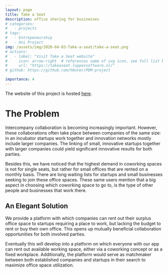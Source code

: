 ```yaml
---
layout: page
title: Take a Seat
description: office sharing for businesses
# categories:
#   - projects
# tags:
#   - Entrepeneurship
#   - Uni Project
img: /assets/img/2020-04-03-Take-a-seat/take-a-seat.png
# actions:
#   - label: "Visit Take a Seat website"
#     icon: arrow-right  # references name of svg icon, see full list below
#     url: "https://takeaseat.luppessoftware.nl/"
# github: https://github.com/h0uter/PDM-project

importance: 4
---
```


The website of this project is hosted [here](https://takeaseat.luppessoftware.nl/).

# The Problem
Intercompany collaboration is becoming increasingly important. However, these collaborations often take place between companies of the same size: in an incubator startups work together and innovation networks mostly include larger companies. The linking of small, innovative startups together with larger companies could yield significant innovative results for both parties.

Besides this, we have noticed that the highest demand in coworking spaces is not for single seats, but rather for small offices that are rented on a monthly basis. There are long waiting lists for startups and small businesses seeking to join these office spaces. These same users mention that a big aspect in choosing which coworking space to go to, is the type of other people and businesses that work there. 

## An Elegant Solution
We provide a platform with which companies can rent out their surplus office space to startups requiring a place to work, but lacking the budget to rent or buy their own office. This opens up mutually beneficial collaboration opportunities for both involved parties. 

Eventually this will develop into a platform on which everyone with our app can rent out available working space, either via a coworking concept or as a fixed workplace. Additionally, the platform would serve as matchmaker between both established companies and startups in their search to maximize office space utilization.


